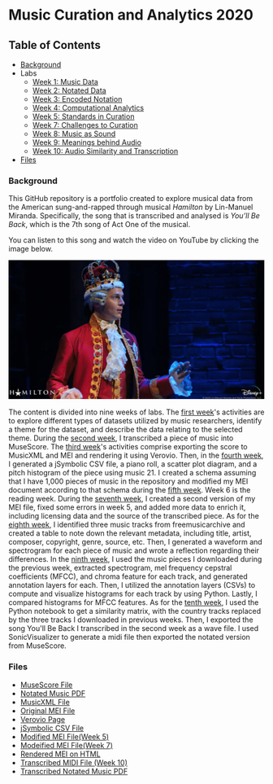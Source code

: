 # Music Curation and Analytics 2020

## Table of Contents 

- [Background](#background)
- Labs
  - [Week 1: Music Data](https://chenjcharlotte.github.io/MCA-2020/Labs/week1/week1.html)
  - [Week 2: Notated Data](https://chenjcharlotte.github.io/MCA-2020/Labs/week2/week2.html) 
  - [Week 3: Encoded Notation](https://chenjcharlotte.github.io/MCA-2020/Labs/week3/week3.html)
  - [Week 4: Computational Analytics](https://chenjcharlotte.github.io/MCA-2020/Labs/week4/week4.html) 
  - [Week 5: Standards in Curation](https://chenjcharlotte.github.io/MCA-2020/Labs/week5/week5.html) 
  - [Week 7: Challenges to Curation](https://chenjcharlotte.github.io/MCA-2020/Labs/week7/week7.html)
  - [Week 8: Music as Sound](https://chenjcharlotte.github.io/MCA-2020/Labs/week8/week8.html)
  - [Week 9: Meanings behind Audio](https://chenjcharlotte.github.io/MCA-2020/Labs/week9/week9.html)
  - [Week 10: Audio Similarity and Transcription](https://chenjcharlotte.github.io/MCA-2020/Labs/week_10/week10.html)
- [Files](#files)


###  Background 

This GitHub repository is a portfolio created to explore musical data from the American sung-and-rapped through musical *Hamilton* by Lin-Manuel Miranda. Specifically, the song that is transcribed and analysed is *You’ll Be Back*, which is the 7th song of Act One of the musical. 

You can listen to this song and watch the video on YouTube by clicking the image below. 

[![](https://github.com/chenjcharlotte/MCA-2020/blob/master/Labs/week1/background_jonathangroff.png?raw=true)](https://www.youtube.com/watch?v=hYr_BdXdpaI)

The content is divided into nine weeks of labs. The [first week](https://chenjcharlotte.github.io/MCA-2020/Labs/week1/week1.html)'s activities are to explore different types of datasets utilized by music researchers, identify a theme for the dataset, and describe the data relating to the selected theme. During the [second week](https://chenjcharlotte.github.io/MCA-2020/Labs/week2/week2.html), I transcribed a piece of music into MuseScore. The [third week](https://chenjcharlotte.github.io/MCA-2020/Labs/week3/week3.html)'s activities comprise exporting the score to MusicXML and MEI and rendering it using Verovio. Then, in the [fourth week](https://chenjcharlotte.github.io/MCA-2020/Labs/week4/week4.html), I generated a jSymbolic CSV file, a piano roll, a scatter plot diagram, and a pitch histogram of the piece using music 21. I created a schema assuming that I have 1,000 pieces of music in the repository and modified my MEI document according to that schema during the [fifth week](https://chenjcharlotte.github.io/MCA-2020/Labs/week5/week5.html). Week 6 is the reading week. During the [seventh week](https://chenjcharlotte.github.io/MCA-2020/Labs/week6/week6.html), I created a second version of my MEI file, fixed some errors in week 5, and added more data to enrich it, including licensing data and the source of the transcribed piece. As for the [eighth week](https://chenjcharlotte.github.io/MCA-2020/Labs/week8/week8.html), I identified three music tracks from freemusicarchive and created a table to note down the relevant metadata, including title, artist, composer, copyright, genre, source, etc. Then, I generated a waveform and spectrogram for each piece of music and wrote a reflection regarding their differences. In the [ninth week](https://chenjcharlotte.github.io/MCA-2020/Labs/week9/week9.html), I used the music pieces I downloaded during the previous week, extracted spectrogram, mel frequency cepstral coefficients (MFCC), and chroma feature for each track, and generated annotation layers for each. Then, I utilized the annotation layers (CSVs) to compute and visualize histograms for each track by using Python. Lastly, I compared histograms for MFCC features. As for the [tenth week](https://chenjcharlotte.github.io/MCA-2020/Labs/week_10/week10.html), I used the Python notebook to get a similarity matrix, with the country tracks replaced by the three tracks I downloaded in previous weeks. Then, I exported the song You'll Be Back I transcribed in the second week as a wave file. I used SonicVisualizer to generate a midi file then exported the notated version from MuseScore.


###  Files 
 
 - [MuseScore File](https://github.com/chenjcharlotte/MCA-2020/blob/master/Labs/week1/Youll_Be_Back.mscz)
 - [Notated Music PDF](https://github.com/chenjcharlotte/MCA-2020/blob/master/Labs/week2/You'll_Be_Back.pdf)
 - [MusicXML File](https://github.com/chenjcharlotte/MCA-2020/blob/master/Labs/week3/week3_Youll_Be_Back.musicxml) 
 - [Original MEI File](https://github.com/chenjcharlotte/MCA-2020/blob/master/Labs/week3/week3_Youll_Be_Back.mei) 
 - [Verovio Page](https://chenjcharlotte.github.io/MCA-2020/verovio.html) 
 - [jSymbolic CSV File](https://github.com/chenjcharlotte/MCA-2020/blob/master/Labs/week4/jSymbolic.csv) 
 - [Modified MEI File(Week 5)](https://github.com/chenjcharlotte/MCA-2020/blob/master/Labs/week5/week5_Youll_Be_Back.mei)
 - [Modeified MEI File(Week 7)](https://github.com/chenjcharlotte/MCA-2020/blob/master/Labs/week7/week7_Youll_Be_Back.mei)
 - [Rendered MEI on HTML](https://chenjcharlotte.github.io/MCA-2020/week7Task2.html)
 - [Transcribed MIDI File (Week 10)](https://github.com/chenjcharlotte/MCA-2020/blob/master/Labs/week_10/week10_Task2.mid)
 - [Transcribed Notated Music PDF](https://github.com/chenjcharlotte/MCA-2020/blob/master/Labs/week_10/week10_Task2PDF.pdf)
 
